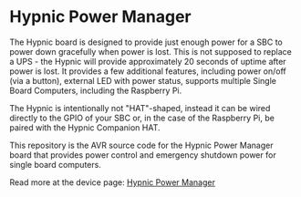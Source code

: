 # Hypnic Power Manager
The Hypnic board is designed to provide just enough power for a SBC to power down gracefully when power is lost. This is not supposed to replace a UPS - the Hypnic will provide approximately 20 seconds of uptime after power is lost. It provides a few additional features, including power on/off (via a button), external LED with power status, supports multiple Single Board Computers, including the Raspberry Pi.

The Hypnic is intentionally not "HAT"-shaped, instead it can be wired directly to the GPIO of your SBC or, in the case of the Raspberry Pi, be paired with the Hypnic Companion HAT.

This repository is the AVR source code for the Hypnic Power Manager board that provides power control and emergency shutdown power for single board computers.

Read more at the device page: [Hypnic Power Manager](https://github.com/gilphilbert/falk/tree/main/hypnic)